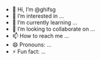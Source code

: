 - 👋 Hi, I’m @ghifsg
- 👀 I’m interested in ...
- 🌱 I’m currently learning ...
- 💞️ I’m looking to collaborate on ...
- 📫 How to reach me ...
- 😄 Pronouns: ...
- ⚡ Fun fact: ...

<!---
ghifsg/ghifsg is a ✨ special ✨ repository because its `README.md` (this file) appears on your GitHub profile.
You can click the Preview link to take a look at your changes.
--->
